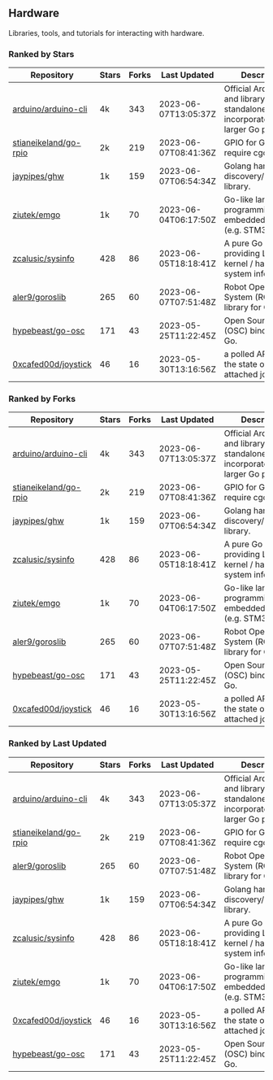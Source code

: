 ## Hardware

Libraries, tools, and tutorials for interacting with hardware.

### Ranked by Stars

| Repository | Stars | Forks | Last Updated | Description | 
|------------|-------|-------|--------------|-------------|
| [arduino/arduino-cli](https://github.com/arduino/arduino-cli) | 4k | 343 | 2023-06-07T13:05:37Z |  Official Arduino CLI and library. Can run standalone, or be incorporated into larger Go projects. |
| [stianeikeland/go-rpio](https://github.com/stianeikeland/go-rpio) | 2k | 219 | 2023-06-07T08:41:36Z |  GPIO for Go, doesn't require cgo. |
| [jaypipes/ghw](https://github.com/jaypipes/ghw) | 1k | 159 | 2023-06-07T06:54:34Z |  Golang hardware discovery/inspection library. |
| [ziutek/emgo](https://github.com/ziutek/emgo) | 1k | 70 | 2023-06-04T06:17:50Z |  Go-like language for programming embedded systems (e.g. STM32 MCU). |
| [zcalusic/sysinfo](https://github.com/zcalusic/sysinfo) | 428 | 86 | 2023-06-05T18:18:41Z |  A pure Go library providing Linux OS / kernel / hardware system information. |
| [aler9/goroslib](https://github.com/aler9/goroslib) | 265 | 60 | 2023-06-07T07:51:48Z |  Robot Operating System (ROS) library for Go. |
| [hypebeast/go-osc](https://github.com/hypebeast/go-osc) | 171 | 43 | 2023-05-25T11:22:45Z |  Open Sound Control (OSC) bindings for Go. |
| [0xcafed00d/joystick](https://github.com/0xcafed00d/joystick) | 46 | 16 | 2023-05-30T13:16:56Z |  a polled API to read the state of an attached joystick. |

### Ranked by Forks

| Repository | Stars | Forks | Last Updated | Description | 
|------------|-------|-------|--------------|-------------|
| [arduino/arduino-cli](https://github.com/arduino/arduino-cli) | 4k | 343 | 2023-06-07T13:05:37Z |  Official Arduino CLI and library. Can run standalone, or be incorporated into larger Go projects. |
| [stianeikeland/go-rpio](https://github.com/stianeikeland/go-rpio) | 2k | 219 | 2023-06-07T08:41:36Z |  GPIO for Go, doesn't require cgo. |
| [jaypipes/ghw](https://github.com/jaypipes/ghw) | 1k | 159 | 2023-06-07T06:54:34Z |  Golang hardware discovery/inspection library. |
| [zcalusic/sysinfo](https://github.com/zcalusic/sysinfo) | 428 | 86 | 2023-06-05T18:18:41Z |  A pure Go library providing Linux OS / kernel / hardware system information. |
| [ziutek/emgo](https://github.com/ziutek/emgo) | 1k | 70 | 2023-06-04T06:17:50Z |  Go-like language for programming embedded systems (e.g. STM32 MCU). |
| [aler9/goroslib](https://github.com/aler9/goroslib) | 265 | 60 | 2023-06-07T07:51:48Z |  Robot Operating System (ROS) library for Go. |
| [hypebeast/go-osc](https://github.com/hypebeast/go-osc) | 171 | 43 | 2023-05-25T11:22:45Z |  Open Sound Control (OSC) bindings for Go. |
| [0xcafed00d/joystick](https://github.com/0xcafed00d/joystick) | 46 | 16 | 2023-05-30T13:16:56Z |  a polled API to read the state of an attached joystick. |

### Ranked by Last Updated

| Repository | Stars | Forks | Last Updated | Description | 
|------------|-------|-------|--------------|-------------|
| [arduino/arduino-cli](https://github.com/arduino/arduino-cli) | 4k | 343 | 2023-06-07T13:05:37Z |  Official Arduino CLI and library. Can run standalone, or be incorporated into larger Go projects. |
| [stianeikeland/go-rpio](https://github.com/stianeikeland/go-rpio) | 2k | 219 | 2023-06-07T08:41:36Z |  GPIO for Go, doesn't require cgo. |
| [aler9/goroslib](https://github.com/aler9/goroslib) | 265 | 60 | 2023-06-07T07:51:48Z |  Robot Operating System (ROS) library for Go. |
| [jaypipes/ghw](https://github.com/jaypipes/ghw) | 1k | 159 | 2023-06-07T06:54:34Z |  Golang hardware discovery/inspection library. |
| [zcalusic/sysinfo](https://github.com/zcalusic/sysinfo) | 428 | 86 | 2023-06-05T18:18:41Z |  A pure Go library providing Linux OS / kernel / hardware system information. |
| [ziutek/emgo](https://github.com/ziutek/emgo) | 1k | 70 | 2023-06-04T06:17:50Z |  Go-like language for programming embedded systems (e.g. STM32 MCU). |
| [0xcafed00d/joystick](https://github.com/0xcafed00d/joystick) | 46 | 16 | 2023-05-30T13:16:56Z |  a polled API to read the state of an attached joystick. |
| [hypebeast/go-osc](https://github.com/hypebeast/go-osc) | 171 | 43 | 2023-05-25T11:22:45Z |  Open Sound Control (OSC) bindings for Go. |

